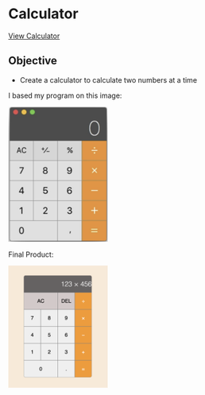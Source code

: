 # Calculator


[View Calculator](https://caolancode.github.io/Calculator-JS/)

## Objective
- Create a calculator to calculate two numbers at a time

I based my program on this image:

<img src="./Images/apple-calculator.png" alt="Basic Calculator Clone" width="200"/>


Final Product:

<img src="./Images/basic-calculator.png" alt="Basic Calculator Clone" width="200"/>

